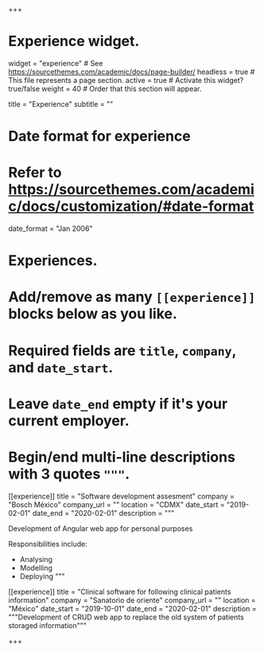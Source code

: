 +++
# Experience widget.
widget = "experience"  # See https://sourcethemes.com/academic/docs/page-builder/
headless = true  # This file represents a page section.
active = true  # Activate this widget? true/false
weight = 40  # Order that this section will appear.

title = "Experience"
subtitle = ""

# Date format for experience
#   Refer to https://sourcethemes.com/academic/docs/customization/#date-format
date_format = "Jan 2006"

# Experiences.
#   Add/remove as many `[[experience]]` blocks below as you like.
#   Required fields are `title`, `company`, and `date_start`.
#   Leave `date_end` empty if it's your current employer.
#   Begin/end multi-line descriptions with 3 quotes `"""`.
[[experience]]
  title = "Software development assesment"
  company = "Bosch México"
  company_url = ""
  location = "CDMX"
  date_start = "2019-02-01"
  date_end = "2020-02-01"
  description = """

  Development of Angular web app for personal purposes

  Responsibilities include:
  
  * Analysing
  * Modelling
  * Deploying
  """

[[experience]]
  title = "Clinical software for following clinical patients information"
  company = "Sanatorio de oriente"
  company_url = ""
  location = "México"
  date_start = "2019-10-01"
  date_end = "2020-02-01"
  description = """Development of CRUD web app to replace the old system of patients storaged information"""

+++
